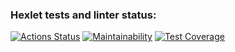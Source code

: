 ### Hexlet tests and linter status:
[![Actions Status](https://github.com/Alexander86-N/python-project-52/workflows/hexlet-check/badge.svg)](https://github.com/Alexander86-N/python-project-52/actions)
[![Maintainability](https://api.codeclimate.com/v1/badges/a5bb3cbe48daee9260ff/maintainability)](https://codeclimate.com/github/Alexander86-N/python-project-52/maintainability)
[![Test Coverage](https://api.codeclimate.com/v1/badges/a5bb3cbe48daee9260ff/test_coverage)](https://codeclimate.com/github/Alexander86-N/python-project-52/test_coverage)
